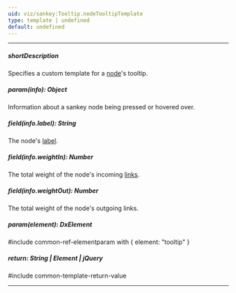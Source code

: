 ```yaml
---
uid: viz/sankey:Tooltip.nodeTooltipTemplate
type: template | undefined
default: undefined
---
```

---
##### shortDescription
Specifies a custom template for a [node](/api-reference/10%20UI%20Components/dxSankey/1%20Configuration/node '/Documentation/ApiReference/UI_Components/dxSankey/Configuration/node/')'s tooltip.

##### param(info): Object
Information about a sankey node being pressed or hovered over.

##### field(info.label): String
The node's [label](/api-reference/10%20UI%20Components/dxSankey/6%20Node/2%20Fields/label.md '/Documentation/ApiReference/UI_Components/dxSankey/Node/Fields/#label').

##### field(info.weightIn): Number
The total weight of the node's incoming [links](/api-reference/10%20UI%20Components/dxSankey/1%20Configuration/link 'Documentation/ApiReference/UI_Components/dxSankey/Configuration/link/').

##### field(info.weightOut): Number
The total weight of the node's outgoing links.

##### param(element): DxElement
#include common-ref-elementparam with { element: "tooltip" }

##### return: String | Element | jQuery
#include common-template-return-value

---
